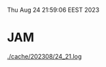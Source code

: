 Thu Aug 24 21:59:06 EEST 2023
# JAM
<a href='./cache/202308/24_21.log'>./cache/202308/24_21.log</a>
